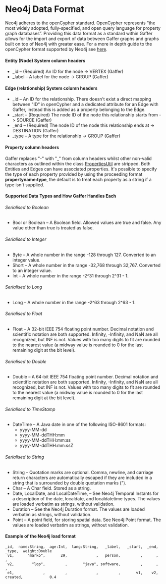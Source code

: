 # Neo4j Data Format

Neo4j adheres to the openCypher standard. OpenCypher represents “the most widely adopted, fully-specified, and open query
language for property graph databases”. Providing this data format as a standard within Gaffer allows for the import and export of data
between Gaffer graphs and graphs built on top of Neo4j with greater ease. For a more in depth guide to the openCypher format
supported by Neo4j see [here](https://neo4j.com/docs/cypher-manual/current/clauses/load-csv/#csv-file-format).
#### Entity (Node) System column headers
- _id –  (Required) An ID for the node -> VERTEX (Gaffer)
- _label –  A label for the node -> GROUP (Gaffer)

#### Edge (relationship) System column headers
- _id –   An ID for the relationship. There doesn't exist a direct mapping between "ID" in openCypher and
  a dedicated attribute for an Edge with Gaffer, instead this is added as a property belonging to the Edge.
- _start –   (Required) The node ID of the node this relationship starts from -> SOURCE (Gaffer)
- _end –   (Required) The node ID of the node this relationship ends at -> DESTINATION (Gaffer)
- _type –   A type for the relationship -> GROUP (Gaffer)

#### Property column headers
Gaffer replaces "-" with "_" from column headers whilst other non-valid characters as outlined within the class
[PropertiesUtil](https://github.com/gchq/Gaffer/blob/f16de7c3eccfe7a800cad1d7eea5fbae4cf01d44/core/common-util/src/main/java/uk/gov/gchq/gaffer/commonutil/PropertiesUtil.java#L26) are stripped.
Both Entities and Edges can have associated properties. It's possible to specify the type of
each property provided by using the proceeding format **propertyname:type**, the default is to
treat each property as a string if a type isn't supplied.
#### Supported Data Types and How Gaffer Handles Each
###### Serialised to Boolean
- Bool or Boolean   –   A Boolean field. Allowed values are true and false. Any value other than true is treated as false.
###### Serialised to Integer
- Byte   –   A whole number in the range -128 through 127. Converted to an integer value.
- Short   –   A whole number in the range -32,768 through 32,767. Converted to an integer value.
- Int   –   A whole number in the range -2^31 through 2^31 - 1.
###### Serialised to Long
- Long   –   A whole number in the range -2^63 through 2^63 - 1.
###### Serialised to Float
- Float   –   A 32-bit IEEE 754 floating point number. Decimal notation and scientific notation are both supported. Infinity, -Infinity, and NaN are all recognized, but INF is not.
  Values with too many digits to fit are rounded to the nearest value (a midway value is rounded to 0 for the last remaining digit at the bit level).
###### Serialised to Double
- Double   –   A 64-bit IEEE 754 floating point number. Decimal notation and scientific notation are both supported. Infinity, -Infinity, and NaN are all recognized, but INF is not.
  Values with too many digits to fit are rounded to the nearest value (a midway value is rounded to 0 for the last remaining digit at the bit level).
###### Serialised to TimeStamp
- DateTime   –   A Java date in one of the following ISO-8601 formats:
  - yyyy-MM-dd
  - yyyy-MM-ddTHH:mm
  - yyyy-MM-ddTHH:mm:ss
  - yyyy-MM-ddTHH:mm:ssZ
###### Serialised to String
- String   –   Quotation marks are optional. Comma, newline, and carriage return characters are automatically escaped if they are included in a string that is surrounded by double quotation marks (").
- Char   –   A Char field. Stored as a string.
- Date, LocalDate, and LocalDateTime,   –   See Neo4j Temporal Instants for a description of the date, localdate, and localdatetime types.
  The values are loaded verbatim as strings, without validation.
- Duration   –   See the Neo4j Duration format. The values are loaded verbatim as strings, without validation.
- Point   –   A point field, for storing spatial data. See Neo4j Point format. The values are loaded verbatim as strings, without validation.

#### Example of the Neo4j load format

```
_id,  name:String,  age:Int,  lang:String,   _label,   _start,  _end,    _type,  weight:Double
 v1,      "marko",       29,             ,   person,         ,      ,         ,
 v2,        "lop",         ,       "java", software,         ,      ,         ,
 e1,             ,         ,             ,         ,       v1,    v2,  created,            0.4
```
